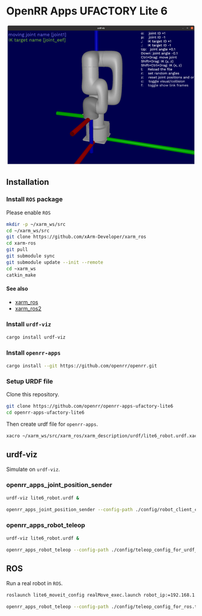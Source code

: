 # OpenRR Apps UFACTORY Lite 6

![urdf-viz](./doc/urdf_viz.png)

## Installation

### Install `ROS` package

Please enable `ROS`

```bash
mkdir -p ~/xarm_ws/src
cd ~/xarm_ws/src
git clone https://github.com/xArm-Developer/xarm_ros
cd xarm-ros
git pull
git submodule sync
git submodule update --init --remote
cd ~xarm_ws
catkin_make
```

#### See also

- [xarm_ros](https://github.com/xArm-Developer/xarm_ros)
- [xarm_ros2](https://github.com/xArm-Developer/xarm_ros2)

### Install `urdf-viz`

```bash
cargo install urdf-viz
```

### Install `openrr-apps`

```bash
cargo install --git https://github.com/openrr/openrr.git
```

### Setup URDF file

Clone this repository.

```bash
git clone https://github.com/openrr/openrr-apps-ufactory-lite6
cd openrr-apps-ufactory-lite6
```

Then create urdf file for `openrr-apps`.

```bash
xacro ~/xarm_ws/src/xarm_ros/xarm_description/urdf/lite6_robot.urdf.xacro > lite6_robot.urdf
```

## urdf-viz

Simulate on `urdf-viz`.

### openrr_apps_joint_position_sender

```bash
urdf-viz lite6_robot.urdf &
```

```bash
openrr_apps_joint_position_sender --config-path ./config/robot_client_config_for_urdf_viz.toml
```

### openrr_apps_robot_teleop

```bash
urdf-viz lite6_robot.urdf &
```

```bash
openrr_apps_robot_teleop --config-path ./config/teleop_config_for_urdf_viz.toml
```

## ROS

Run a real robot in `ROS`.

```bash
roslaunch lite6_moveit_config realMove_exec.launch robot_ip:=192.168.1.xxx
```

```bash
openrr_apps_robot_teleop --config-path ./config/teleop_config_for_ros.toml
```
